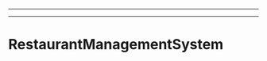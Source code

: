 -------------------
----------------------------------------------------------------------------------------------------
# RestaurantManagementSystem
